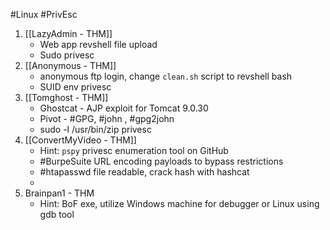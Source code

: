 #Linux #PrivEsc 

1. [[LazyAdmin - THM]]
	- Web app revshell file upload
	- Sudo privesc
2. [[Anonymous - THM]]
	- anonymous ftp login, change `clean.sh` script to revshell bash
	- SUID env privesc
3. [[Tomghost - THM]]
	- Ghostcat - AJP exploit for Tomcat 9.0.30
	- Pivot - #GPG, #john , #gpg2john 
	- sudo -l /usr/bin/zip privesc
4. [[ConvertMyVideo - THM]]
	- Hint: `pspy` privesc enumeration tool on GitHub 
	- #BurpeSuite URL encoding payloads to bypass restrictions
	- #htapasswd file readable, crack hash with hashcat
	- 
1. Brainpan1 - THM
	- Hint: BoF exe, utilize Windows machine for debugger or Linux using gdb tool
